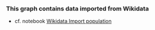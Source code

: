 ### This graph contains data imported from Wikidata

* cf. notebook [Wikidata Import population](https://github.com/Laillaa/French_CEOs/blob/main/sparqlbooks/wdt_import_population.sparqlbook)

